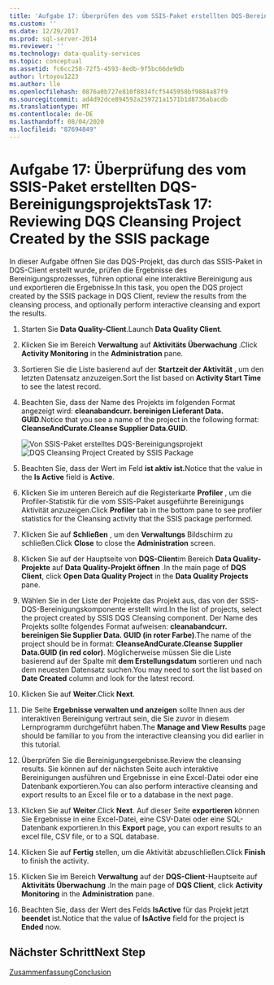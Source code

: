 ```yaml
---
title: 'Aufgabe 17: Überprüfen des vom SSIS-Paket erstellten DQS-Bereinigungs Projekts | Microsoft-Dokumentation'
ms.custom: ''
ms.date: 12/29/2017
ms.prod: sql-server-2014
ms.reviewer: ''
ms.technology: data-quality-services
ms.topic: conceptual
ms.assetid: fc6cc258-72f5-4593-8edb-9f5bc66de9db
author: lrtoyou1223
ms.author: lle
ms.openlocfilehash: 0876a0b727e810f8834fcf5445958bf9884a87f9
ms.sourcegitcommit: ad4d92dce894592a259721a1571b1d8736abacdb
ms.translationtype: MT
ms.contentlocale: de-DE
ms.lasthandoff: 08/04/2020
ms.locfileid: "87694849"
---
```

# <a name="task-17-reviewing-dqs-cleansing-project-created-by-the-ssis-package"></a><span data-ttu-id="f9e89-102">Aufgabe 17: Überprüfung des vom SSIS-Paket erstellten DQS-Bereinigungsprojekts</span><span class="sxs-lookup"><span data-stu-id="f9e89-102">Task 17: Reviewing DQS Cleansing Project Created by the SSIS package</span></span>
  <span data-ttu-id="f9e89-103">In dieser Aufgabe öffnen Sie das DQS-Projekt, das durch das SSIS-Paket in DQS-Client erstellt wurde, prüfen die Ergebnisse des Bereinigungsprozesses, führen optional eine interaktive Bereinigung aus und exportieren die Ergebnisse.</span><span class="sxs-lookup"><span data-stu-id="f9e89-103">In this task, you open the DQS project created by the SSIS package in DQS Client, review the results from the cleansing process, and optionally perform interactive cleansing and export the results.</span></span>  
  
1.  <span data-ttu-id="f9e89-104">Starten Sie **Data Quality-Client**.</span><span class="sxs-lookup"><span data-stu-id="f9e89-104">Launch **Data Quality Client**.</span></span>  
  
2.  <span data-ttu-id="f9e89-105">Klicken Sie im Bereich **Verwaltung** auf **Aktivitäts Überwachung** .</span><span class="sxs-lookup"><span data-stu-id="f9e89-105">Click **Activity Monitoring** in the **Administration** pane.</span></span>  
  
3.  <span data-ttu-id="f9e89-106">Sortieren Sie die Liste basierend auf der **Startzeit der Aktivität** , um den letzten Datensatz anzuzeigen.</span><span class="sxs-lookup"><span data-stu-id="f9e89-106">Sort the list based on **Activity Start Time** to see the latest record.</span></span>  
  
4.  <span data-ttu-id="f9e89-107">Beachten Sie, dass der Name des Projekts im folgenden Format angezeigt wird: **cleanabandcurr. bereinigen Lieferant Data. GUID**.</span><span class="sxs-lookup"><span data-stu-id="f9e89-107">Notice that you see a name of the project in the following format: **CleanseAndCurate.Cleanse Supplier Data.GUID**.</span></span>  
  
     <span data-ttu-id="f9e89-108">![Von SSIS-Paket erstelltes DQS-Bereinigungsprojekt](../../2014/tutorials/media/et-reviewingdqscpcreatedbythessispackage.jpg "Von SSIS-Paket erstelltes DQS-Bereinigungsprojekt")</span><span class="sxs-lookup"><span data-stu-id="f9e89-108">![DQS Cleansing Project Created by SSIS Package](../../2014/tutorials/media/et-reviewingdqscpcreatedbythessispackage.jpg "DQS Cleansing Project Created by SSIS Package")</span></span>  
  
5.  <span data-ttu-id="f9e89-109">Beachten Sie, dass der Wert im Feld **ist aktiv** **ist.**</span><span class="sxs-lookup"><span data-stu-id="f9e89-109">Notice that the value in the **Is Active** field is **Active**.</span></span>  
  
6.  <span data-ttu-id="f9e89-110">Klicken Sie im unteren Bereich auf die Registerkarte **Profiler** , um die Profiler-Statistik für die vom SSIS-Paket ausgeführte Bereinigungs Aktivität anzuzeigen.</span><span class="sxs-lookup"><span data-stu-id="f9e89-110">Click **Profiler** tab in the bottom pane to see profiler statistics for the Cleansing activity that the SSIS package performed.</span></span>  
  
7.  <span data-ttu-id="f9e89-111">Klicken Sie auf **Schließen** , um den **Verwaltungs** Bildschirm zu schließen.</span><span class="sxs-lookup"><span data-stu-id="f9e89-111">Click **Close** to close the **Administration** screen.</span></span>  
  
8.  <span data-ttu-id="f9e89-112">Klicken Sie auf der Hauptseite von **DQS-Client**im Bereich **Data Quality-Projekte** auf **Data Quality-Projekt öffnen** .</span><span class="sxs-lookup"><span data-stu-id="f9e89-112">In the main page of **DQS Client**, click **Open Data Quality Project** in the **Data Quality Projects** pane.</span></span>  
  
9. <span data-ttu-id="f9e89-113">Wählen Sie in der Liste der Projekte das Projekt aus, das von der SSIS-DQS-Bereinigungskomponente erstellt wird.</span><span class="sxs-lookup"><span data-stu-id="f9e89-113">In the list of projects, select the project created by SSIS DQS Cleansing component.</span></span> <span data-ttu-id="f9e89-114">Der Name des Projekts sollte folgendes Format aufweisen: **cleanabandcurr. bereinigen Sie Supplier Data. GUID (in roter Farbe)**.</span><span class="sxs-lookup"><span data-stu-id="f9e89-114">The name of the project should be in format:  **CleanseAndCurate.Cleanse Supplier Data.GUID (in red color)**.</span></span> <span data-ttu-id="f9e89-115">Möglicherweise müssen Sie die Liste basierend auf der Spalte mit **dem Erstellungsdatum** sortieren und nach dem neuesten Datensatz suchen.</span><span class="sxs-lookup"><span data-stu-id="f9e89-115">You may need to sort the list based on **Date Created** column and look for the latest record.</span></span>  
  
10. <span data-ttu-id="f9e89-116">Klicken Sie auf **Weiter**.</span><span class="sxs-lookup"><span data-stu-id="f9e89-116">Click **Next**.</span></span>  
  
11. <span data-ttu-id="f9e89-117">Die Seite **Ergebnisse verwalten und anzeigen** sollte Ihnen aus der interaktiven Bereinigung vertraut sein, die Sie zuvor in diesem Lernprogramm durchgeführt haben.</span><span class="sxs-lookup"><span data-stu-id="f9e89-117">The **Manage and View Results** page should be familiar to you from the interactive cleansing you did earlier in this tutorial.</span></span>  
  
12. <span data-ttu-id="f9e89-118">Überprüfen Sie die Bereinigungsergebnisse.</span><span class="sxs-lookup"><span data-stu-id="f9e89-118">Review the cleansing results.</span></span> <span data-ttu-id="f9e89-119">Sie können auf der nächsten Seite auch interaktive Bereinigungen ausführen und Ergebnisse in eine Excel-Datei oder eine Datenbank exportieren.</span><span class="sxs-lookup"><span data-stu-id="f9e89-119">You can also perform interactive cleansing and export results to an Excel file or to a database in the next page.</span></span>  
  
13. <span data-ttu-id="f9e89-120">Klicken Sie auf **Weiter**.</span><span class="sxs-lookup"><span data-stu-id="f9e89-120">Click **Next**.</span></span> <span data-ttu-id="f9e89-121">Auf dieser Seite **exportieren** können Sie Ergebnisse in eine Excel-Datei, eine CSV-Datei oder eine SQL-Datenbank exportieren.</span><span class="sxs-lookup"><span data-stu-id="f9e89-121">In this **Export** page, you can export results to an excel file, CSV file, or to a SQL database.</span></span>  
  
14. <span data-ttu-id="f9e89-122">Klicken Sie auf **Fertig** stellen, um die Aktivität abzuschließen.</span><span class="sxs-lookup"><span data-stu-id="f9e89-122">Click **Finish** to finish the activity.</span></span>  
  
15. <span data-ttu-id="f9e89-123">Klicken Sie im Bereich **Verwaltung** auf der **DQS-Client**-Hauptseite auf **Aktivitäts Überwachung** .</span><span class="sxs-lookup"><span data-stu-id="f9e89-123">In the main page of **DQS Client**, click **Activity Monitoring** in the **Administration** pane.</span></span>  
  
16. <span data-ttu-id="f9e89-124">Beachten Sie, dass der Wert des Felds **IsActive** für das Projekt jetzt **beendet** ist.</span><span class="sxs-lookup"><span data-stu-id="f9e89-124">Notice that the value of **IsActive** field for the project is **Ended** now.</span></span>  
  
## <a name="next-step"></a><span data-ttu-id="f9e89-125">Nächster Schritt</span><span class="sxs-lookup"><span data-stu-id="f9e89-125">Next Step</span></span>  
 [<span data-ttu-id="f9e89-126">Zusammenfassung</span><span class="sxs-lookup"><span data-stu-id="f9e89-126">Conclusion</span></span>](../../2014/tutorials/conclusion.md)  
  
  
